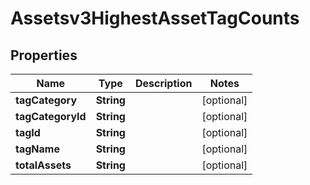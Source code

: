 

# Assetsv3HighestAssetTagCounts


## Properties

| Name | Type | Description | Notes |
|------------ | ------------- | ------------- | -------------|
|**tagCategory** | **String** |  |  [optional] |
|**tagCategoryId** | **String** |  |  [optional] |
|**tagId** | **String** |  |  [optional] |
|**tagName** | **String** |  |  [optional] |
|**totalAssets** | **String** |  |  [optional] |



